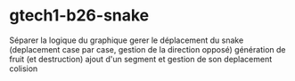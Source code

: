 # gtech1-b26-snake
Séparer la logique du graphique
gerer le déplacement du snake (deplacement case par case, gestion de la direction opposé)
génération de fruit (et destruction)
ajout d'un segment et gestion de son deplacement
colision

